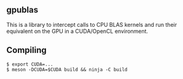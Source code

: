 gpublas
-------

This is a library to intercept calls to CPU BLAS kernels and run their
equivalent on the GPU in a CUDA/OpenCL environment.

## Compiling
```
$ export CUDA=...
$ meson -DCUDA=$CUDA build && ninja -C build
```
